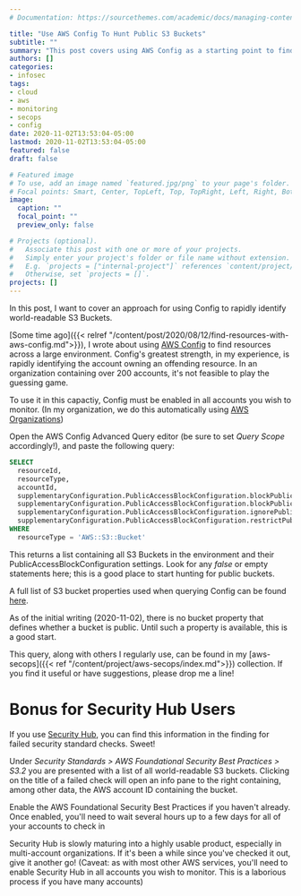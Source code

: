 ```yaml
---
# Documentation: https://sourcethemes.com/academic/docs/managing-content/

title: "Use AWS Config To Hunt Public S3 Buckets"
subtitle: ""
summary: "This post covers using AWS Config as a starting point to find public s3 buckets in your organization."
authors: []
categories:
- infosec
tags:
- cloud
- aws
- monitoring
- secops
- config
date: 2020-11-02T13:53:04-05:00
lastmod: 2020-11-02T13:53:04-05:00
featured: false
draft: false

# Featured image
# To use, add an image named `featured.jpg/png` to your page's folder.
# Focal points: Smart, Center, TopLeft, Top, TopRight, Left, Right, BottomLeft, Bottom, BottomRight.
image:
  caption: ""
  focal_point: ""
  preview_only: false

# Projects (optional).
#   Associate this post with one or more of your projects.
#   Simply enter your project's folder or file name without extension.
#   E.g. `projects = ["internal-project"]` references `content/project/deep-learning/index.md`.
#   Otherwise, set `projects = []`.
projects: []
---
```


In this post, I want to cover an approach for using Config to rapidly identify
world-readable S3 Buckets.

[Some time ago]({{< relref
"/content/post/2020/08/12/find-resources-with-aws-config.md">}}), I wrote about
using [AWS Config][config] to find resources across a large environment. Config's greatest
strength, in my experience, is rapidly identifying the account owning an
offending resource. In an organization containing over 200 accounts, it's not
feasible to play the guessing game.

To use it in this capactiy, Config must be enabled in all accounts you wish to
monitor. (In my organization, we do this automatically using [AWS
Organizations][orgs])

Open the AWS Config Advanced Query editor (be sure to set _Query Scope_
accordingly!), and paste the following query:

```sql
SELECT
  resourceId,
  resourceType,
  accountId,
  supplementaryConfiguration.PublicAccessBlockConfiguration.blockPublicPolicy,
  supplementaryConfiguration.PublicAccessBlockConfiguration.blockPublicAcls,
  supplementaryConfiguration.PublicAccessBlockConfiguration.ignorePublicAcls,
  supplementaryConfiguration.PublicAccessBlockConfiguration.restrictPublicBuckets
WHERE
  resourceType = 'AWS::S3::Bucket'
```

This returns a list containing all S3 Buckets in the environment and their
PublicAccessBlockConfiguration settings. Look for any _false_ or empty
statements here; this is a good place to start hunting for public buckets.

A full list of S3 bucket properties
used when querying Config can be found [here](https://github.com/awslabs/aws-config-resource-schema/blob/master/config/properties/resource-types/AWS::S3::Bucket.properties.json). 

As of the initial writing (2020-11-02), there is no bucket property that defines
whether a bucket is public. Until such a property is available, this is a good
start.

This query, along with others I regularly use, can be found in my [aws-secops]({{< ref
"/content/project/aws-secops/index.md">}}) collection. If you find it useful or
have suggestions, please drop me a line!

# Bonus for Security Hub Users

If you use [Security Hub][hub], you can find this information in the finding for
failed security standard checks. Sweet!

Under _Security Standards > AWS Foundational Security Best Practices > S3.2_ you
are presented with a list of all world-readable S3 buckets. Clicking on the
title of a failed check will open an info pane to the right containing, among
other data, the AWS account ID containing the bucket.

Enable the AWS Foundational Security Best Practices if you haven't already. Once 
enabled, you'll need to wait several hours up to a few days for all of your
accounts to check in

Security Hub is slowly maturing into a highly usable product, especially in
multi-account organizations. If it's been a while since you've checked it out,
give it another go! (Caveat: as with most other AWS services, you'll need to
enable Security Hub in all accounts you wish to monitor. This is a laborious
process if you have many accounts)

[config]: https://aws.amazon.com/config/
[orgs]: https://aws.amazon.com/organizations/
[hub]: https://aws.amazon.com/security-hub/
